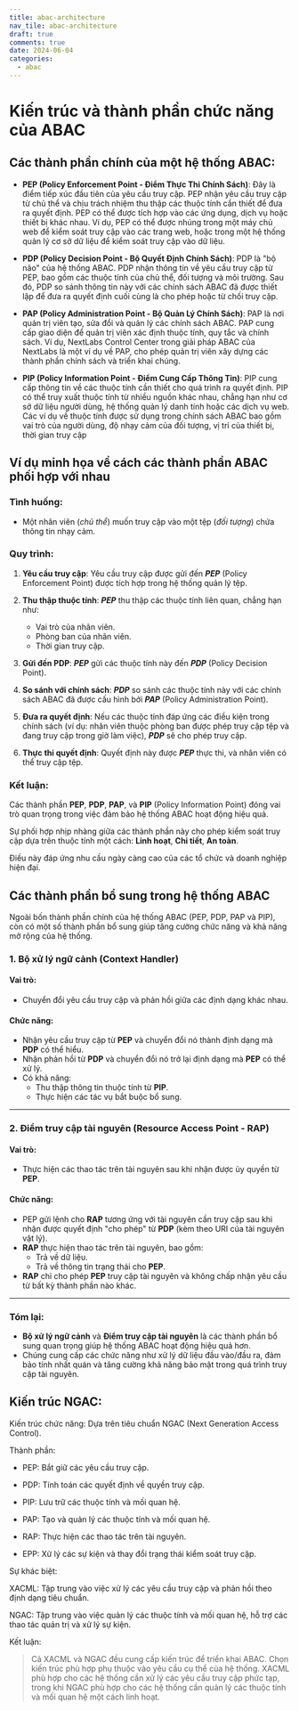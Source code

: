 ```yaml
---
title: abac-architecture
nav_tile: abac-architecture
draft: true 
comments: true
date: 2024-06-04
categories:
  - abac
---
```

# Kiến trúc và thành phần chức năng của ABAC

## Các thành phần chính của một hệ thống ABAC:

- **PEP (Policy Enforcement Point - Điểm Thực Thi Chính Sách)**: Đây là điểm tiếp xúc đầu tiên của yêu cầu truy cập. PEP nhận yêu cầu truy cập từ chủ thể và chịu trách nhiệm thu thập các thuộc tính cần thiết để đưa ra quyết định. PEP có thể được tích hợp vào các ứng dụng, dịch vụ hoặc thiết bị khác nhau. Ví dụ, PEP có thể được nhúng trong một máy chủ web để kiểm soát truy cập vào các trang web, hoặc trong một hệ thống quản lý cơ sở dữ liệu để kiểm soát truy cập vào dữ liệu.

- **PDP (Policy Decision Point - Bộ Quyết Định Chính Sách)**: PDP là "bộ não" của hệ thống ABAC. PDP nhận thông tin về yêu cầu truy cập từ PEP, bao gồm các thuộc tính của chủ thể, đối tượng và môi trường. Sau đó, PDP so sánh thông tin này với các chính sách ABAC đã được thiết lập để đưa ra quyết định cuối cùng là cho phép hoặc từ chối truy cập.

- **PAP (Policy Administration Point - Bộ Quản Lý Chính Sách)**: PAP là nơi quản trị viên tạo, sửa đổi và quản lý các chính sách ABAC. PAP cung cấp giao diện để quản trị viên xác định thuộc tính, quy tắc và chính sách. Ví dụ, NextLabs Control Center trong giải pháp ABAC của NextLabs là một ví dụ về PAP, cho phép quản trị viên xây dựng các thành phần chính sách và triển khai chúng.

- **PIP (Policy Information Point - Điểm Cung Cấp Thông Tin)**: PIP cung cấp thông tin về các thuộc tính cần thiết cho quá trình ra quyết định. PIP có thể truy xuất thuộc tính từ nhiều nguồn khác nhau, chẳng hạn như cơ sở dữ liệu người dùng, hệ thống quản lý danh tính hoặc các dịch vụ web. Các ví dụ về thuộc tính được sử dụng trong chính sách ABAC bao gồm vai trò của người dùng, độ nhạy cảm của đối tượng, vị trí của thiết bị, thời gian truy cập

## Ví dụ minh họa về cách các thành phần ABAC phối hợp với nhau

### Tình huống:
- Một nhân viên (*chủ thể*) muốn truy cập vào một tệp (*đối tượng*) chứa thông tin nhạy cảm.

### Quy trình:
1. **Yêu cầu truy cập**: Yêu cầu truy cập được gửi đến ***PEP*** (Policy Enforcement Point) được tích hợp trong hệ thống quản lý tệp.

2. **Thu thập thuộc tính**:  ***PEP*** thu thập các thuộc tính liên quan, chẳng hạn như:
     - Vai trò của nhân viên.
     - Phòng ban của nhân viên.
     - Thời gian truy cập.

3. **Gửi đến PDP**: ***PEP*** gửi các thuộc tính này đến ***PDP*** (Policy Decision Point).

4. **So sánh với chính sách**:  ***PDP*** so sánh các thuộc tính này với các chính sách ABAC đã được cấu hình bởi ***PAP*** (Policy Administration Point).

5. **Đưa ra quyết định**: Nếu các thuộc tính đáp ứng các điều kiện trong chính sách (ví dụ: nhân viên thuộc phòng ban được phép truy cập tệp và đang truy cập trong giờ làm việc), ***PDP*** sẽ cho phép truy cập.

6. **Thực thi quyết định**: Quyết định này được ***PEP*** thực thi, và nhân viên có thể truy cập tệp.

### Kết luận:

Các thành phần **PEP**, **PDP**, **PAP**, và **PIP** (Policy Information Point) đóng vai trò quan trọng trong việc đảm bảo hệ thống ABAC hoạt động hiệu quả. 

Sự phối hợp nhịp nhàng giữa các thành phần này cho phép kiểm soát truy cập dựa trên thuộc tính một cách: **Linh hoạt**, **Chi tiết**, **An toàn**.

Điều này đáp ứng nhu cầu ngày càng cao của các tổ chức và doanh nghiệp hiện đại.


## Các thành phần bổ sung trong hệ thống ABAC

Ngoài bốn thành phần chính của hệ thống ABAC (PEP, PDP, PAP và PIP), còn có một số thành phần bổ sung giúp tăng cường chức năng và khả năng mở rộng của hệ thống.

### 1. **Bộ xử lý ngữ cảnh (Context Handler)**
#### **Vai trò**:
  - Chuyển đổi yêu cầu truy cập và phản hồi giữa các định dạng khác nhau.
#### **Chức năng**:
  - Nhận yêu cầu truy cập từ **PEP** và chuyển đổi nó thành định dạng mà **PDP** có thể hiểu.
  - Nhận phản hồi từ **PDP** và chuyển đổi nó trở lại định dạng mà **PEP** có thể xử lý.
  - Có khả năng:
    - Thu thập thông tin thuộc tính từ **PIP**.
    - Thực hiện các tác vụ bắt buộc bổ sung.

---

### 2. **Điểm truy cập tài nguyên (Resource Access Point - RAP)**
#### **Vai trò**:
- Thực hiện các thao tác trên tài nguyên sau khi nhận được ủy quyền từ **PEP**.
#### **Chức năng**:   
  - PEP gửi lệnh cho **RAP** tương ứng với tài nguyên cần truy cập sau khi nhận được quyết định "cho phép" từ **PDP** (kèm theo URI của tài nguyên vật lý).  
  - **RAP** thực hiện thao tác trên tài nguyên, bao gồm:
    - Trả về dữ liệu.
    - Trả về thông tin trạng thái cho **PEP**. 
  - **RAP** chỉ cho phép **PEP** truy cập tài nguyên và không chấp nhận yêu cầu từ bất kỳ thành phần nào khác.

---

### Tóm lại:
- **Bộ xử lý ngữ cảnh** và **Điểm truy cập tài nguyên** là các thành phần bổ sung quan trọng giúp hệ thống ABAC hoạt động hiệu quả hơn.
- Chúng cung cấp các chức năng như xử lý dữ liệu đầu vào/đầu ra, đảm bảo tính nhất quán và tăng cường khả năng bảo mật trong quá trình truy cập tài nguyên.


## Kiến trúc NGAC:

Kiến trúc chức năng: Dựa trên tiêu chuẩn NGAC (Next Generation Access Control).

Thành phần:

- PEP: Bắt giữ các yêu cầu truy cập.

- PDP: Tính toán các quyết định về quyền truy cập.

- PIP: Lưu trữ các thuộc tính và mối quan hệ.

- PAP: Tạo và quản lý các thuộc tính và mối quan hệ.

- RAP: Thực hiện các thao tác trên tài nguyên.
- EPP: Xử lý các sự kiện và thay đổi trạng thái kiểm soát truy cập.

Sự khác biệt:

XACML: Tập trung vào việc xử lý các yêu cầu truy cập và phản hồi theo định dạng tiêu chuẩn.

NGAC: Tập trung vào việc quản lý các thuộc tính và mối quan hệ, hỗ trợ các thao tác quản trị và xử lý sự kiện.

Kết luận:

> Cả XACML và NGAC đều cung cấp kiến trúc để triển khai ABAC. Chọn kiến trúc phù hợp phụ thuộc vào yêu cầu cụ thể của hệ thống. XACML phù hợp cho các hệ thống cần xử lý các yêu cầu truy cập phức tạp, trong khi NGAC phù hợp cho các hệ thống cần quản lý các thuộc tính và mối quan hệ một cách linh hoạt.